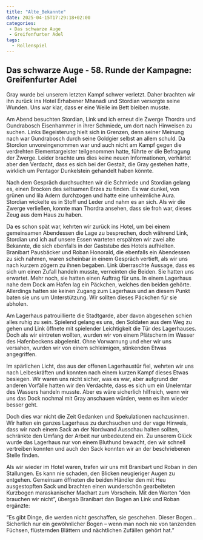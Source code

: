 ```yaml
---
title: "Alte_Bekannte"
date: 2025-04-15T17:29:18+02:00
categories:
 - Das schwarze Auge
 - Greifenfurter Adel
tags:
  - Rollenspiel
---
```


## Das schwarze Auge - 58. Runde der Kampagne: Greifenfurter Adel

Gray wurde bei unserem letzten Kampf schwer verletzt. Daher brachten wir ihn zurück ins Hotel Erhabener Mhanadi und Stordian versorgte seine Wunden. Uns war klar, dass er eine Weile im Bett bleiben musste.

Am Abend besuchten Stordian, Link und ich erneut die Zwerge Thordra und Gundrabosch Eisenhammer in ihrer Schmiede, um dort nach Hinweisen zu suchen. Links Begeisterung hielt sich in Grenzen, denn seiner Meinung nach war Gundrabosch durch seine Goldgier selbst an allem schuld. Da Stordion unvoreingenommen war und auch nicht am Kampf gegen die verdrehten Elementargeister teilgenommen hatte, führte er die Befragung der Zwerge. Leider brachte uns dies keine neuen Informationen, verhärtet aber den Verdacht, dass es sich bei der Gestalt, die Gray gestehen hatte, wirklich um Pentagor Dunkelstein gehandelt haben könnte. 

Nach dem Gespräch durchsuchten wir die Schmiede und Stordian gelang  es, einen Brocken des seltsamen Erzes zu finden. Es war dunkel, von grünen und lila Adern durchzogen und hatte eine unheimliche Aura. Stordian wickelte es in Stoff und Leder und nahm es an sich. Als wir die Zwerge verließen, konnte man Thordra ansehen, dass sie froh war, dieses Zeug aus dem Haus zu haben.

Da es schon spät war, kehrten wir zurück ins Hotel, um bei einem gemeinsamen Abendessen die Lage zu besprechen, doch während Link, Stordian und ich auf unsere Essen warteten erspähten wir zwei alte Bekannte, die sich ebenfalls in der Gaststube des Hotels aufhielten. Branibart Pausbäcker und Roban Honorald, die ebenfalls ein Abendessen zu sich nahmen, waren scheinbar in einem Gespräch vertieft, als wir uns nach kurzem zögern zu ihnen begaben. Link überraschte Aussage, dass es sich um einen Zufall handeln musste, verneinten die Beiden. Sie hatten uns erwartet. Mehr noch, sie hatten einen Auftrag für uns. In einem Lagerhaus nahe dem Dock am Hafen lag ein Päckchen, welches den beiden gehörte. Allerdings hatten sie keinen Zugang zum Lagerhaus und an diesem Punkt baten sie uns um Unterstützung. Wir sollten dieses Päckchen für sie abholen.

Am Lagerhaus patrouillierte die Stadtgarde, aber davon abgesehen schien alles ruhig zu sein. Spielend gelang es uns, den Soldaten aus dem Weg zu gehen und Link öffnete mit spielender Leichtigkeit die Tür des Lagerhauses. Doch als wir eintreten wollten, wurden wir von einem Plätschern im Wasser des Hafenbeckens abgelenkt. Ohne Vorwarnung und eher wir uns versahen, wurden wir von einem schleimigen, stinkenden Etwas angegriffen. 

Im spärlichen Licht, das aus der offenen Lagerhaustür fiel, wehrten wir uns nach Leibeskräften und konnten nach einem kurzen Kampf dieses Etwas besiegen. Wir waren uns nicht sicher, was es war, aber aufgrund der anderen Vorfälle hatten wir den Verdachte, dass es sich um ein Unelemtar des Wassers handeln musste. Aber es wäre sicherlich hilfreich, wenn wir uns das Dock nochmal mit Gray anschauen würden, wenn es ihm wieder besser geht.

Doch dies war nicht die Zeit Gedanken und Spekulationen nachzusinnen. Wir hatten ein ganzes Lagerhaus zu durchsuchen und der vage Hinweis, dass wir nach einem Sack an der Nordwand Ausschau halten sollten, schränkte den Umfang der Arbeit nur unbedeutend ein. Zu unserem Glück wurde das Lagerhaus nur von einem Bluthund bewacht, den wir schnell vertreiben konnten und auch den Sack konnten wir an der beschriebenen Stelle finden.

Als wir wieder im Hotel waren, trafen wir uns mit Branibart und Roban in den Stallungen. Es kann nie schaden, den Blicken neugieriger Augen zu entgehen. Gemeinsam öffneten die beiden Händler den mit Heu ausgestopften Sack und brachten einen wunderschön gearbeiteten Kurzbogen maraskanischer Machart zum Vorschein. Mit den Worten “den brauchen wir nicht”, übergab Branibart dan Bogen an Link und Roban ergänzte: 

“Es gibt Dinge, die werden nicht geschaffen, sie geschehen. Dieser Bogen... Sicherlich nur ein gewöhnlicher Bogen – wenn man noch nie von tanzenden Füchsen, flüsternden Blättern und nächtlichen Zufällen gehört hat.”
